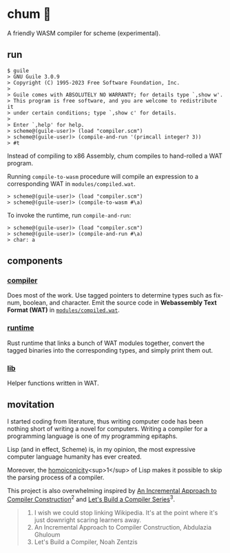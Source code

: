 # chum 🚧

A friendly WASM compiler for scheme (experimental).

## run

```shell
$ guile
> GNU Guile 3.0.9
> Copyright (C) 1995-2023 Free Software Foundation, Inc.
>
> Guile comes with ABSOLUTELY NO WARRANTY; for details type `,show w'.
> This program is free software, and you are welcome to redistribute it
> under certain conditions; type `,show c' for details.
>
> Enter `,help' for help.
> scheme@(guile-user)> (load "compiler.scm")
> scheme@(guile-user)> (compile-and-run '(primcall integer? 3))
> #t
```

Instead of compiling to x86 Assembly, chum compiles to hand-rolled a WAT program.

Running `compile-to-wasm` procedure will compile an expression to a corresponding WAT in `modules/compiled.wat`.

```shell
> scheme@(guile-user)> (load "compiler.scm")
> scheme@(guile-user)> (compile-to-wasm #\a)
```

To invoke the runtime, run `compile-and-run`:

```shell
> scheme@(guile-user)> (load "compiler.scm")
> scheme@(guile-user)> (compile-and-run #\a)
> char: a
```

## components

### [compiler](compiler.scm)

Does most of the work. Use tagged pointers to determine types such as fix-num, boolean, and character. Emit the source code in **Webassembly Text Format (WAT)** in [`modules/compiled.wat`](modules/compiled.wat).

### [runtime](./rts)

Rust runtime that links a bunch of WAT modules together, convert the tagged binaries into the corresponding types, and simply print them out.

### [lib](./modules/lib)

Helper functions written in WAT.

## movitation

I started coding from literature, thus writing computer code has been nothing short of writing a novel for computers. Writing a compiler for a programming language is one of my programming epitaphs.

Lisp (and in effect, Scheme) is, in my opinion, the most expressive computer language humanity has ever created.

Moreover, the [homoiconicity](https://en.wikipedia.org/wiki/Homoiconicity#:~:text=A%20language%20is%20homoiconic%20if,language%20treats%20code%20as%20data.)<sup>1</sup> of Lisp makes it possible to skip the parsing process of a compiler.

This project is also overwhelming inspired by [An Incremental Approach to Compiler Construction](http://scheme2006.cs.uchicago.edu/11-ghuloum.pdf)<sup>2</sup> and [Let's Build a Compiler Series](https://generalproblem.net/lets_build_a_compiler/01-starting-out/)<sup>3</sup>.

> 1) I wish we could stop linking Wikipedia. It's at the point where it's just downright scaring learners away.
> 2) An Incremental Approach to Compiler Construction, Abdulazia Ghuloum
> 3) Let's Build a Compiler, Noah Zentzis
